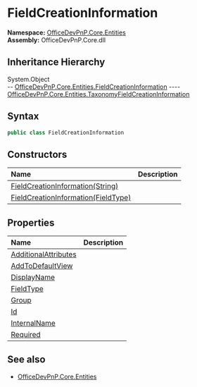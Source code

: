 # FieldCreationInformation
**Namespace:** [OfficeDevPnP.Core.Entities](OfficeDevPnP.Core.Entities.md)  
**Assembly:** OfficeDevPnP.Core.dll  
## Inheritance Hierarchy
System.Object  
--  [OfficeDevPnP.Core.Entities.FieldCreationInformation](OfficeDevPnP.Core.Entities.FieldCreationInformation.md)
----  [OfficeDevPnP.Core.Entities.TaxonomyFieldCreationInformation](OfficeDevPnP.Core.Entities.TaxonomyFieldCreationInformation.md)
## Syntax
```C#
public class FieldCreationInformation
```
## Constructors
|**Name**|**Description**|
|:-----|:-----|
| [FieldCreationInformation(String)](OfficeDevPnP.Core.Entities.FieldCreationInformation.ctor1.md) | 
| [FieldCreationInformation(FieldType)](OfficeDevPnP.Core.Entities.FieldCreationInformation.ctor2.md) | 
## Properties
|**Name**|**Description**|
|:-----|:-----|
| [AdditionalAttributes](OfficeDevPnP.Core.Entities.FieldCreationInformation.AdditionalAttributes.md) | 
| [AddToDefaultView](OfficeDevPnP.Core.Entities.FieldCreationInformation.AddToDefaultView.md) | 
| [DisplayName](OfficeDevPnP.Core.Entities.FieldCreationInformation.DisplayName.md) | 
| [FieldType](OfficeDevPnP.Core.Entities.FieldCreationInformation.FieldType.md) | 
| [Group](OfficeDevPnP.Core.Entities.FieldCreationInformation.Group.md) | 
| [Id](OfficeDevPnP.Core.Entities.FieldCreationInformation.Id.md) | 
| [InternalName](OfficeDevPnP.Core.Entities.FieldCreationInformation.InternalName.md) | 
| [Required](OfficeDevPnP.Core.Entities.FieldCreationInformation.Required.md) | 
## See also
- [OfficeDevPnP.Core.Entities](OfficeDevPnP.Core.Entities.md)
